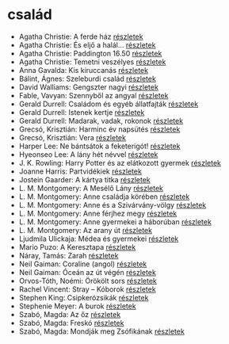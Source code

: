 # család

- Agatha Christie: A ferde ház [részletek](_details/%7Bopf.creator%7D.md#id_64)
- Agatha Christie: És eljő a halál… [részletek](_details/%7Bopf.creator%7D.md#id_312)
- Agatha Christie: Paddington 16.50 [részletek](_details/%7Bopf.creator%7D.md#id_74)
- Agatha Christie: Temetni veszélyes [részletek](_details/%7Bopf.creator%7D.md#id_78)
- Anna Gavalda: Kis kiruccanás [részletek](_details/%7Bopf.creator%7D.md#id_1427)
- Bálint, Ágnes: Szeleburdi család [részletek](_details/%7Bopf.creator%7D.md#id_161)
- David Walliams: Gengszter nagyi [részletek](_details/%7Bopf.creator%7D.md#id_1218)
- Fable, Vavyan: Szennyből az angyal [részletek](_details/%7Bopf.creator%7D.md#id_1159)
- Gerald Durrell: Családom és egyéb állatfajták [részletek](_details/%7Bopf.creator%7D.md#id_50)
- Gerald Durrell: Istenek kertje [részletek](_details/%7Bopf.creator%7D.md#id_868)
- Gerald Durrell: Madarak, vadak, rokonok [részletek](_details/%7Bopf.creator%7D.md#id_867)
- Grecsó, Krisztián: Harminc év napsütés [részletek](_details/%7Bopf.creator%7D.md#id_1227)
- Grecsó, Krisztián: Vera [részletek](_details/%7Bopf.creator%7D.md#id_1224)
- Harper Lee: Ne bántsátok a feketerigót! [részletek](_details/%7Bopf.creator%7D.md#id_987)
- Hyeonseo Lee: A lány hét névvel [részletek](_details/%7Bopf.creator%7D.md#id_988)
- J. K. Rowling: Harry Potter és az elátkozott gyermek [részletek](_details/%7Bopf.creator%7D.md#id_1459)
- Joanne Harris: Partvidékiek [részletek](_details/%7Bopf.creator%7D.md#id_1128)
- Jostein Gaarder: A kártya titka [részletek](_details/%7Bopf.creator%7D.md#id_1410)
- L. M. Montgomery: A Mesélő Lány [részletek](_details/%7Bopf.creator%7D.md#id_492)
- L. M. Montgomery: Anne családja körében [részletek](_details/%7Bopf.creator%7D.md#id_484)
- L. M. Montgomery: Anne és a Szivárvány-völgy [részletek](_details/%7Bopf.creator%7D.md#id_485)
- L. M. Montgomery: Anne férjhez megy [részletek](_details/%7Bopf.creator%7D.md#id_486)
- L. M. Montgomery: Anne gyermekei a háborúban [részletek](_details/%7Bopf.creator%7D.md#id_487)
- L. M. Montgomery: Az arany út [részletek](_details/%7Bopf.creator%7D.md#id_491)
- Ljudmila Ulickaja: Médea és gyermekei [részletek](_details/%7Bopf.creator%7D.md#id_1293)
- Mario Puzo: A Keresztapa [részletek](_details/%7Bopf.creator%7D.md#id_283)
- Náray, Tamás: Zarah [részletek](_details/%7Bopf.creator%7D.md#id_1234)
- Neil Gaiman: Coraline (angol) [részletek](_details/%7Bopf.creator%7D.md#id_1431)
- Neil Gaiman: Óceán az út végén [részletek](_details/%7Bopf.creator%7D.md#id_1433)
- Orvos-Tóth, Noémi: Örökölt sors [részletek](_details/%7Bopf.creator%7D.md#id_1290)
- Rachel Vincent: Stray – Kóborok [részletek](_details/%7Bopf.creator%7D.md#id_428)
- Stephen King: Csipkerózsikák [részletek](_details/%7Bopf.creator%7D.md#id_1204)
- Stephenie Meyer: A burok [részletek](_details/%7Bopf.creator%7D.md#id_163)
- Szabó, Magda: Az őz [részletek](_details/%7Bopf.creator%7D.md#id_1348)
- Szabó, Magda: Freskó [részletek](_details/%7Bopf.creator%7D.md#id_1347)
- Szabó, Magda: Mondják meg Zsófikának [részletek](_details/%7Bopf.creator%7D.md#id_1346)